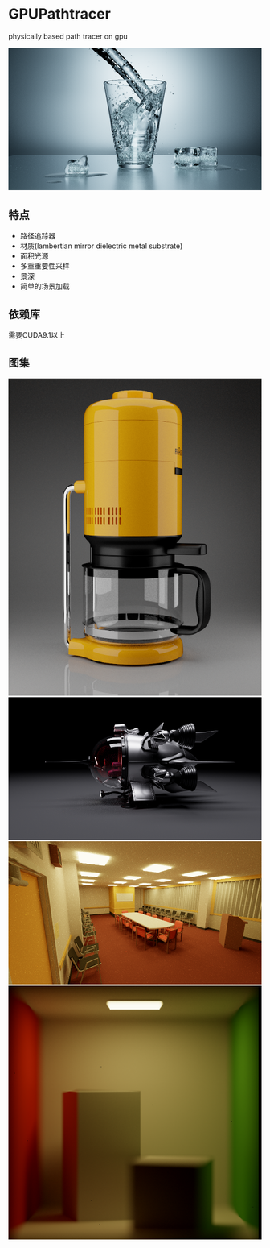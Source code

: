 GPUPathtracer
=============

physically based path tracer on gpu

![glass_of_water](result/glass_of_water.png)

特点
----

- 路径追踪器
- 材质(lambertian mirror dielectric metal substrate)
- 面积光源
- 多重重要性采样
- 景深
- 简单的场景加载

依赖库
----
需要CUDA9.1以上

图集
---
![coffee](result/coffee.png)
![spaceship](result/spaceship.png)
![conference](result/conference.png)
![cornell_dof](result/cornell_dof.png)
